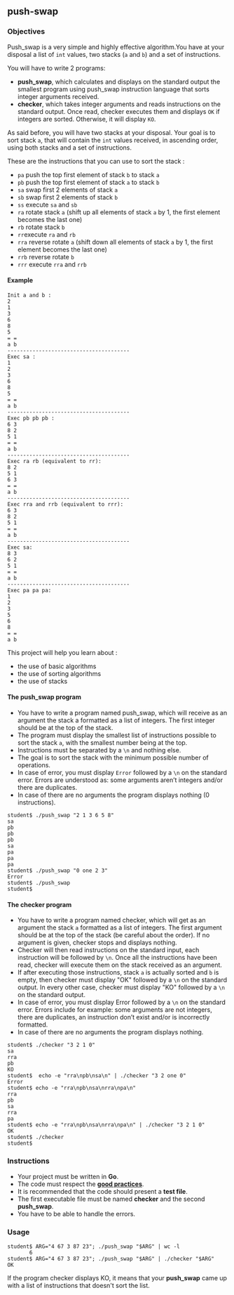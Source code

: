 ## push-swap

### Objectives

Push_swap is a very simple and highly effective algorithm.You have at your disposal a list of `int` values, two stacks (`a` and `b`) and a set of instructions.

You will have to write 2 programs:

- **push_swap**, which calculates and displays on the standard output the smallest program using push_swap instruction language that sorts integer arguments received.
- **checker**, which takes integer arguments and reads instructions on the standard output. Once read, checker executes them and displays `OK` if integers are sorted. Otherwise, it will display `KO`.

As said before, you will have two stacks at your disposal. Your goal is to sort stack `a`, that will contain the `int` values received, in ascending order, using both stacks and a set of instructions.

These are the instructions that you can use to sort the stack :

- `pa` push the top first element of stack `b` to stack `a`
- `pb` push the top first element of stack `a` to stack `b`
- `sa` swap first 2 elements of stack `a`
- `sb` swap first 2 elements of stack `b`
- `ss` execute `sa` and `sb`
- `ra` rotate stack `a` (shift up all elements of stack `a` by 1, the first element becomes the last one)
- `rb` rotate stack `b`
- `rr`execute `ra` and `rb`
- `rra` reverse rotate `a` (shift down all elements of stack `a` by 1, the first element becomes the last one)
- `rrb` reverse rotate `b`
- `rrr` execute `rra` and `rrb`

#### Example

```console
Init a and b :
2
1
3
6
8
5
= =
a b
---------------------------------------
Exec sa :
1
2
3
6
8
5
= =
a b
---------------------------------------
Exec pb pb pb :
6 3
8 2
5 1
= =
a b
---------------------------------------
Exec ra rb (equivalent to rr):
8 2
5 1
6 3
= =
a b
---------------------------------------
Exec rra and rrb (equivalent to rrr):
6 3
8 2
5 1
= =
a b
---------------------------------------
Exec sa:
8 3
6 2
5 1
= =
a b
---------------------------------------
Exec pa pa pa:
1
2
3
5
6
8
= =
a b
```

This project will help you learn about :

- the use of basic algorithms
- the use of sorting algorithms
- the use of stacks

#### The push_swap program

- You have to write a program named push_swap, which will receive as an argument the stack a formatted as a list of integers. The first integer should be at the top of the stack.
- The program must display the smallest list of instructions possible to sort the stack `a`, with the smallest number being at the top.
- Instructions must be separated by a `\n` and nothing else.
- The goal is to sort the stack with the minimum possible number of operations.
- In case of error, you must display `Error` followed by a `\n` on the standard error. Errors are understood as: some arguments aren’t integers and/or there are duplicates.
- In case of there are no arguments the program displays nothing (0 instructions).

```console
student$ ./push_swap "2 1 3 6 5 8"
sa
pb
pb
pb
sa
pa
pa
pa
student$ ./push_swap "0 one 2 3"
Error
student$ ./push_swap
student$
```

#### The checker program

- You have to write a program named checker, which will get as an argument the stack `a` formatted as a list of integers. The first argument should be at the top of the stack (be careful about the order). If no argument is given, checker stops and displays nothing.
- Checker will then read instructions on the standard input, each instruction will be followed by `\n`. Once all the instructions have been read, checker will execute them on the stack received as an argument.
- If after executing those instructions, stack `a` is actually sorted and `b` is empty, then checker must display "OK" followed by a `\n` on the standard output. In every other case, checker must display "KO" followed by a `\n` on the standard output.
- In case of error, you must display Error followed by a `\n` on the standard error. Errors include for example: some arguments are not integers, there are duplicates, an instruction don’t exist and/or is incorrectly formatted.
- In case of there are no arguments the program displays nothing.

```console
student$ ./checker "3 2 1 0"
sa
rra
pb
KO
student$  echo -e "rra\npb\nsa\n" | ./checker "3 2 one 0"
Error
student$ echo -e "rra\npb\nsa\nrra\npa\n"
rra
pb
sa
rra
pa
student$ echo -e "rra\npb\nsa\nrra\npa\n" | ./checker "3 2 1 0"
OK
student$ ./checker
student$
```

### Instructions

- Your project must be written in **Go**.
- The code must respect the [**good practices**](https://github.com/01-edu/public/good-practices.en.md).
- It is recommended that the code should present a **test file**.
- The first executable file must be named **checker** and the second **push_swap**.
- You have to be able to handle the errors.

### Usage

```console
student$ ARG="4 67 3 87 23"; ./push_swap "$ARG" | wc -l
       6
student$ ARG="4 67 3 87 23"; ./push_swap "$ARG" | ./checker "$ARG"
OK
```

If the program checker displays KO, it means that your **push_swap** came up with a list of instructions that doesn't sort the list.
